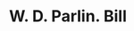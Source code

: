 ---
doi: 10.7916/D8766SBJ
date_other: '1890'
date_other_textual: 1890-1899
form: printed ephemera
genre:
- Invoices
name:
- W. D. Parlin
object_in_context_url: https://biggert.cul.columbia.edu/items/view/ave_biggert_00492
subject_hierarchical_geographic:
- Natick, Massachusetts, United States
subject_name:
- W. D. Parlin
title: W. D. Parlin. Bill
sort_title: W. D. Parlin. Bill
call_number: ave_biggert_00492
coordinates:
- 42.28333333333333,-71.35
pid: ave_biggert_00492
identifiers: ave_biggert_00492
canvas_id: ldpd:395765
permalink: "/items/ave_biggert_00492/"
layout: iiif-image-page
---